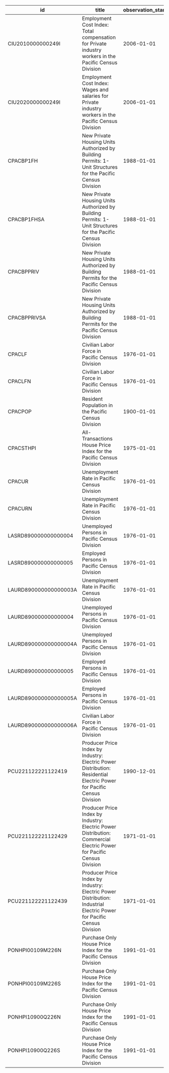 | id                    | title                                                                                                                 | observation_start   | observation_end   |
|-----------------------|-----------------------------------------------------------------------------------------------------------------------|---------------------|-------------------|
| CIU2010000000249I     | Employment Cost Index: Total compensation for Private industry workers in the Pacific Census Division                 | 2006-01-01          | 2022-01-01        |
| CIU2020000000249I     | Employment Cost Index: Wages and salaries for Private industry workers in the Pacific Census Division                 | 2006-01-01          | 2022-01-01        |
| CPACBP1FH             | New Private Housing Units Authorized by Building Permits: 1-Unit Structures for the Pacific Census Division           | 1988-01-01          | 2022-03-01        |
| CPACBP1FHSA           | New Private Housing Units Authorized by Building Permits: 1-Unit Structures for the Pacific Census Division           | 1988-01-01          | 2022-03-01        |
| CPACBPPRIV            | New Private Housing Units Authorized by Building Permits for the Pacific Census Division                              | 1988-01-01          | 2022-03-01        |
| CPACBPPRIVSA          | New Private Housing Units Authorized by Building Permits for the Pacific Census Division                              | 1988-01-01          | 2022-03-01        |
| CPACLF                | Civilian Labor Force in Pacific Census Division                                                                       | 1976-01-01          | 2022-03-01        |
| CPACLFN               | Civilian Labor Force in Pacific Census Division                                                                       | 1976-01-01          | 2022-03-01        |
| CPACPOP               | Resident Population in the Pacific Census Division                                                                    | 1900-01-01          | 2021-01-01        |
| CPACSTHPI             | All-Transactions House Price Index for the Pacific Census Division                                                    | 1975-01-01          | 2021-10-01        |
| CPACUR                | Unemployment Rate in Pacific Census Division                                                                          | 1976-01-01          | 2022-03-01        |
| CPACURN               | Unemployment Rate in Pacific Census Division                                                                          | 1976-01-01          | 2022-03-01        |
| LASRD890000000000004  | Unemployed Persons in Pacific Census Division                                                                         | 1976-01-01          | 2022-03-01        |
| LASRD890000000000005  | Employed Persons in Pacific Census Division                                                                           | 1976-01-01          | 2022-03-01        |
| LAURD890000000000003A | Unemployment Rate in Pacific Census Division                                                                          | 1976-01-01          | 2021-01-01        |
| LAURD890000000000004  | Unemployed Persons in Pacific Census Division                                                                         | 1976-01-01          | 2022-03-01        |
| LAURD890000000000004A | Unemployed Persons in Pacific Census Division                                                                         | 1976-01-01          | 2021-01-01        |
| LAURD890000000000005  | Employed Persons in Pacific Census Division                                                                           | 1976-01-01          | 2022-03-01        |
| LAURD890000000000005A | Employed Persons in Pacific Census Division                                                                           | 1976-01-01          | 2021-01-01        |
| LAURD890000000000006A | Civilian Labor Force in Pacific Census Division                                                                       | 1976-01-01          | 2021-01-01        |
| PCU221122221122419    | Producer Price Index by Industry: Electric Power Distribution: Residential Electric Power for Pacific Census Division | 1990-12-01          | 2022-03-01        |
| PCU221122221122429    | Producer Price Index by Industry: Electric Power Distribution: Commercial Electric Power for Pacific Census Division  | 1971-01-01          | 2022-03-01        |
| PCU221122221122439    | Producer Price Index by Industry: Electric Power Distribution: Industrial Electric Power for Pacific Census Division  | 1971-01-01          | 2022-03-01        |
| PONHPI00109M226N      | Purchase Only House Price Index for the Pacific Census Division                                                       | 1991-01-01          | 2022-02-01        |
| PONHPI00109M226S      | Purchase Only House Price Index for the Pacific Census Division                                                       | 1991-01-01          | 2022-02-01        |
| PONHPI10900Q226N      | Purchase Only House Price Index for the Pacific Census Division                                                       | 1991-01-01          | 2021-10-01        |
| PONHPI10900Q226S      | Purchase Only House Price Index for the Pacific Census Division                                                       | 1991-01-01          | 2021-10-01        |